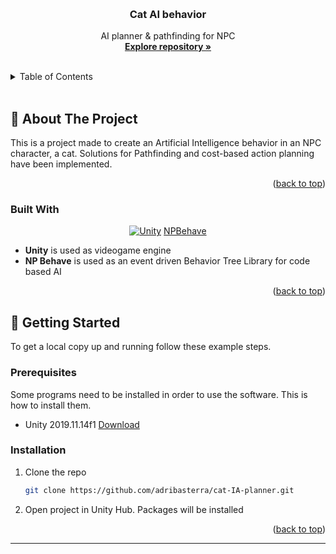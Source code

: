<a name="readme-top"></a>

<!-- PROJECT LOGO -->
<br />
<div align="center">
  <a href="https://github.com/adribasterra/cat-IA-planner">
    <!-- <img src="./public/Chazz_Logo.svg" alt="Logo" height="40"> -->
  </a>

<h3 align="center"><strong>Cat AI behavior</strong></h3>

  <p align="center">
    AI planner & pathfinding for NPC
    <br />
    <a href="https://github.com/adribasterra/cat-IA-planner"><strong>Explore repository »</strong></a>
    <br />
    <br />
  </p>
</div>

<!-- TABLE OF CONTENTS -->
<details>
  <summary>Table of Contents</summary>
  <ol>
    <li>
      <a href="#about-the-project">About The Project</a>
      <ul>
        <li><a href="#built-with">Built With</a></li>
      </ul>
    </li>
    <li>
      <a href="#getting-started">Getting Started</a>
      <ul>
        <li><a href="#prerequisites">Prerequisites</a></li>
        <li><a href="#installation">Installation</a></li>
      </ul>
    </li>
  </ol>
</details>

<br>

<!-- ABOUT THE PROJECT -->

## 📌 About The Project

<!-- [![Product Name Screen Shot][product-screenshot]](https://example.com) -->

This is a project made to create an Artificial Intelligence behavior in an NPC character, a cat. Solutions for Pathfinding and cost-based action planning have been implemented.

<p align="right">(<a href="#readme-top">back to top</a>)</p>

### Built With

<div align="center">

[![Unity][unity]][unity-url]
[NPBehave]

</div>

- **Unity** is used as videogame engine
- **NP Behave** is used as an event driven Behavior Tree Library for code based AI

<p align="right">(<a href="#readme-top">back to top</a>)</p>

<!-- GETTING STARTED -->

## 🔭 Getting Started

To get a local copy up and running follow these example steps.

### Prerequisites

Some programs need to be installed in order to use the software. This is how to install them.

- Unity 2019.11.14f1 [Download](https://unity.com/download)

### Installation

1. Clone the repo
   ```sh
   git clone https://github.com/adribasterra/cat-IA-planner.git
   ```
2. Open project in Unity Hub. Packages will be installed

<p align="right">(<a href="#readme-top">back to top</a>)</p>

---

<!-- MARKDOWN LINKS & IMAGES -->

[product-screenshot]: images/screenshot.png
[unity]: https://img.shields.io/badge/Unity-100000?style=for-the-badge&logo=unity&logoColor=white
[unity-url]: https://unity.com/
[NPBehave]: https://github.com/meniku/NPBehave
